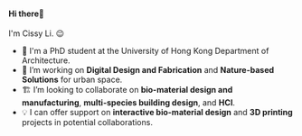 #### Hi there👋

<!--
**hicissyli/hicissyli** is a _special_ repository because its 'README.md' (this file) appears on your GitHub profile.
-->

I'm Cissy Li. 😉

- 🏫 I'm a PhD student at the University of Hong Kong Department of Architecture.
- 🌱 I’m working on **Digital Design and Fabrication** and **Nature-based Solutions** for urban space.
- 🏗️ I’m looking to collaborate on **bio-material design and manufacturing**, **multi-species building design**, and **HCI**.
- 💡 I can offer support on **interactive bio-material design** and **3D printing** projects in potential collaborations.

